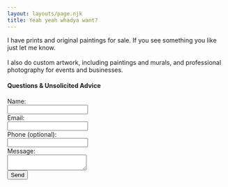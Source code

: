 ```yaml
---
layout: layouts/page.njk
title: Yeah yeah whadya want?
---
```

I have prints and original paintings for sale. If you see something you like just let me know.<br><br>I also do custom artwork, including paintings and murals, and professional photography for events and businesses. 

<form class="contact" method="post"
action="https://formbucket.com/f/buk_XyGYu1sO6VnHtYP5WhQY7kjG">
<h4>Questions & Unsolicited Advice</h4>
<div class="input-group"><label for="name">Name:</label><br>
<input type="name" name="name" required></div>
<div class="input-group"><label for="_replyto">Email:</label><br>
<input type="email" name="_replyto" required></div>
<div class="input-group"><label for="phone">Phone (optional):</label><br>
<input type="phone" name="phone"></div>
<div class="input-group"><label for="message">Message:</label><br>
<textarea name="message" required></textarea></div>
<button class="contact-submit g-recaptcha" data-sitekey="6Ld6h9sUAAAAADZtr4-r82pOF9swMvqrR_DsADsr" data-callback="contactPageSubmit">Send</button>
<div class="form-response"></div>
</form>

<script>
function contactPageSubmit(token) {
    var $form = $("form.contact");
    var $btn = $('input[type="submit"]', $form);
    var $form_response = $('.form-response', $form);

    if ($("input[name='_replyto']").value === '') {
        $form_response.removeClass('success');
        $form_response.addClass('error');
        $form_response.html('Please enter an email address.');
        return
    }

    $.ajax({
            url: $form.action,
            type: 'POST',
            crossDomain: true,
            headers: {
                'accept': 'application/javascript',
            },
            data: $form.serialize(),
            beforeSend: function () {
                $btn.disabled = 'disabled';
            }
        })
        .done(function (response) {
            $form_response.addClass('success');
            $form_response.removeClass('error');
            $form_response.html('Thanks for contacting us, a representative will reach out to you as soon as possible');
            $btn.disabled = false;
            $form.children('input, textarea').val('');
            $btn.val('Submit');
            console.log(response);
        })
        .fail(function (response) {
            $form_response.removeClass('success');
            $form_response.addClass('error');
            $form_response.html('Something went wrong, check the fields for errors and try submitting again');
            $btn.disabled = false;
        })
};
</script>